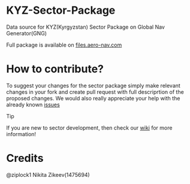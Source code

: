 # KYZ-Sector-Package
Data source for KYZ(Kyrgyzstan) Sector Package on Global Nav Generator(GNG)

Full package is available on [files.aero-nav.com](https:/files.aero-nav.com/KYZ)

# How to contribute?
To suggest your changes for the sector package simply make relevant changes in your fork and create pull request with full descriprtion of the proposed changes.
We would also really appreciate your help with the already known [issues](https://github.com/users/ziplock1/projects/4/views/2)
> [!TIP]
> If you are new to sector development, then check our [wiki](https://github.com/ziplock1/KYZ-Sector-Package/wiki) for more information!

# Credits
@ziplock1 Nikita Zikeev(1475694)
